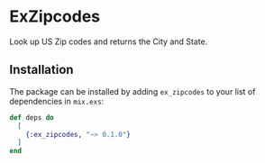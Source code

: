 # ExZipcodes

Look up US Zip codes and returns the City and State.

## Installation

The package can be installed by adding `ex_zipcodes` to your list of
dependencies in `mix.exs`:

```elixir
def deps do
  [
    {:ex_zipcodes, "~> 0.1.0"}
  ]
end
```
